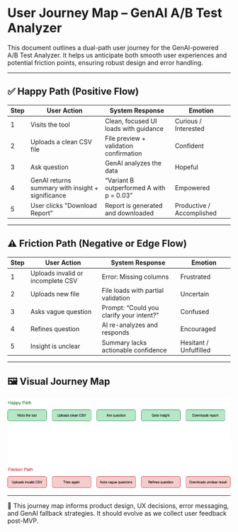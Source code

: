 # User Journey Map – GenAI A/B Test Analyzer

This document outlines a dual-path user journey for the GenAI-powered A/B Test Analyzer. It helps us anticipate both smooth user experiences and potential friction points, ensuring robust design and error handling.

---

## ✅ Happy Path (Positive Flow)

| Step | User Action | System Response | Emotion |
|------|-------------|------------------|---------|
| 1 | Visits the tool | Clean, focused UI loads with guidance | Curious / Interested |
| 2 | Uploads a clean CSV file | File preview + validation confirmation | Confident |
| 3 | Ask question | GenAI analyzes the data | Hopeful |
| 4 | GenAI returns summary with insight + significance | “Variant B outperformed A with p = 0.03” | Empowered |
| 5 | User clicks "Download Report" | Report is generated and downloaded | Productive / Accomplished |

---

## ⚠️ Friction Path (Negative or Edge Flow)

| Step | User Action | System Response | Emotion |
|------|-------------|------------------|---------|
| 1 | Uploads invalid or incomplete CSV | Error: Missing columns | Frustrated |
| 2 | Uploads new file | File loads with partial validation | Uncertain |
| 3 | Asks vague question | Prompt: “Could you clarify your intent?” | Confused |
| 4 | Refines question | AI re-analyzes and responds | Encouraged |
| 5 | Insight is unclear | Summary lacks actionable confidence | Hesitant / Unfulfilled |

---

## 🖼️ Visual Journey Map

![User Journey Map](user_journey_map.png)

---

📌 This journey map informs product design, UX decisions, error messaging, and GenAI fallback strategies. It should evolve as we collect user feedback post-MVP.
